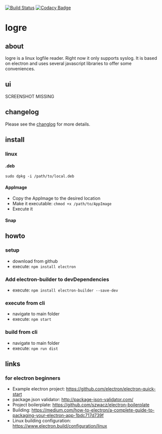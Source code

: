 [![Build Status](https://travis-ci.org/yafp/logre.svg?branch=master)](https://travis-ci.org/yafp/logre)
[![Codacy Badge](https://api.codacy.com/project/badge/Grade/390dae4f9f4443c88f4a836a0d37a9a1)](https://www.codacy.com/app/yafp/logre?utm_source=github.com&amp;utm_medium=referral&amp;utm_content=yafp/logre&amp;utm_campaign=Badge_Grade)

# logre
## about
logre is a linux logfile reader. Right now it only supports syslog. It is based on electron and uses several javascript libraries to offer some conveniences.

## ui
SCREENSHOT MISSING


## changelog
Please see the [changlog](docs/CHANGELOG.md) for more details.





## install
### linux
#### .deb

```
sudo dpkg -i /path/to/local.deb
```

#### AppImage
* Copy the AppImage to the desired location
* Make it executable: ```chmod +x /path/to/AppImage```
* Execute it

#### Snap


## howto
### setup
* download from github
* execute: ```npm install electron```

### Add electron-builder to devDependencies
* execute: ```npm install electron-builder --save-dev```

### execute from cli
* navigate to main folder
* execute: ```npm start```

### build from cli
* navigate to main folder
* execute: ```npm run dist```


## links
### for electron beginners
* Example electron project: https://github.com/electron/electron-quick-start
* package.json validator: http://package-json-validator.com/
* Project boilerplate: https://github.com/szwacz/electron-boilerplate
* Building: https://medium.com/how-to-electron/a-complete-guide-to-packaging-your-electron-app-1bdc717d739f
* Linux building configuration: https://www.electron.build/configuration/linux
